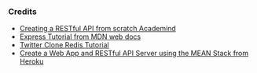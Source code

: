 ### Credits
* [Creating a RESTful API from scratch Academind](https://github.com/academind/node-restful-api-tutorial/tree/05-add-mongodb-and-mongoose)
* [Express Tutorial from MDN web docs](https://developer.mozilla.org/en-US/docs/Learn/Server-side/Express_Nodejs/mongoose#related_documents)
* [Twitter Clone Redis Tutorial](https://redis.io/topics/twitter-clone)
* [Create a Web App and RESTful API Server using the MEAN Stack from Heroku](https://devcenter.heroku.com/articles/mean-apps-restful-api#implement-the-api-endpoints)